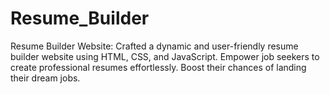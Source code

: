# Resume_Builder
Resume Builder Website: Crafted a dynamic and user-friendly resume builder website using HTML, CSS, and JavaScript. Empower job seekers to create professional resumes effortlessly. Boost their chances of landing their dream jobs.
